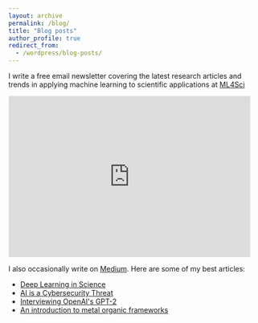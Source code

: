 ```yaml
---
layout: archive
permalink: /blog/
title: "Blog posts"
author_profile: true
redirect_from:
  - /wordpress/blog-posts/
---
```


I write a free email newsletter covering the latest research articles and trends in applying machine learning to scientific applications at [ML4Sci](https://ml4sci.substack.com/)

<iframe src="https://ml4sci.substack.com/embed" width="480" height="320" style="border:1px solid #EEE; background:white;" frameborder="0" scrolling="no">
</iframe>

I also occasionally write on [Medium](https://medium.com/@charlesyang_32909). Here are some of my best articles:
 - [Deep Learning in Science](https://towardsdatascience.com/deep-learning-in-science-fd614bb3f3ce)
 - [AI is a Cybersecurity Threat](https://medium.com/@charlesyang_32909/ai-is-a-cybersecurity-threat-516e58e6e4df)
 - [Interviewing OpenAI's GPT-2](https://towardsdatascience.com/interviewing-the-1-5b-gpt-2-model-by-openai-b7f30fbbb8a6)
 - [An introduction to metal organic frameworks](https://medium.com/@charlesyang_32909/metal-organic-frameworks-a-brief-intro-9f8ced9500bb)

<!--
{% include base_path %}
{% capture written_year %}'None'{% endcapture %}
{% for post in site.posts %}
  {% capture year %}{{ post.date | date: '%Y' }}{% endcapture %}
  {% if year != written_year %}
    <h2 id="{{ year | slugify }}" class="archive__subtitle">{{ year }}</h2>
    {% capture written_year %}{{ year }}{% endcapture %}
  {% endif %}
  {% include archive-single.html %}
{% endfor %}
-->
